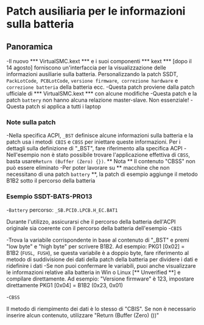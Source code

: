 # Patch ausiliaria per le informazioni sulla batteria

## Panoramica

-Il nuovo *** VirtualSMC.kext *** e i suoi componenti *** kext *** [dopo il 14 agosto] forniscono un'interfaccia per la visualizzazione delle informazioni ausiliarie sulla batteria. Personalizzando la patch SSDT, `PackLotCode`,` PCBLotCode`, `versione firmware`,` correzione hardware` e `correzione batteria` della batteria ecc.
-Questa patch proviene dalla patch ufficiale di *** VirtualSMC.kext *** con alcune modifiche
-Questa patch e la patch `battery` non hanno alcuna relazione master-slave. Non essenziale!
-Questa patch si applica a tutti i laptop

### Note sulla patch

-Nella specifica ACPI, `_BST` definisce alcune informazioni sulla batteria e la patch usa i metodi` CBIS` e `CBSS` per iniettare queste informazioni. Per i dettagli sulla definizione di "_BST", fare riferimento alla specifica ACPI
-Nell'esempio non è stato possibile trovare l'applicazione effettiva di `CBSS`, basta usare` Return (Buffer (Zero) {}) `. ** Nota ** Il contenuto "CBSS" non può essere eliminato
-Per poter lavorare su ** macchine che non necessitano di una patch `battery` **, la patch di esempio aggiunge il metodo B1B2 sotto il percorso della batteria

### Esempio SSDT-BATS-PRO13

-`Battery` percorso: `_SB.PCI0.LPCB.H_EC.BAT1`

  Durante l'utilizzo, assicurarsi che il percorso della batteria dell'ACPI originale sia coerente con il percorso della batteria dell'esempio
-`CBIS`
  
  -Trova la variabile corrispondente in base al contenuto di "_BST" e premi "low byte" e "high byte" per scrivere B1B2. Ad esempio: PKG1 [0x02] = B1B2 (`FUSL`,` FUSH`), se questa variabile è a doppio byte, fare riferimento al metodo di suddivisione dei dati della patch della batteria per dividere i dati e ridefinire i dati
  -Se non puoi confermare le variabili, puoi anche visualizzare le informazioni relative alla batteria in Win o Linux [** Unverified **] e compilare direttamente. Ad esempio: "Versione firmware" è 123, impostare direttamente PKG1 [0x04] = B1B2 (0x23, 0x01)

-`CBSS`

  Il metodo di riempimento dei dati è lo stesso di "CBIS". Se non è necessario inserire alcun contenuto, utilizzare "Return (Buffer (Zero) ())"
